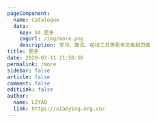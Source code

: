 ```yaml
---
pageComponent: 
  name: Catalogue
  data: 
    key: 04.更多
    imgUrl: /img/more.png
    description: 学习、面试、在线工具等更多文章和页面
title: 更多
date: 2020-03-11 21:50:56
permalink: /more
sidebar: false
article: false
comment: false
editLink: false
author: 
  name: LIYAO
  link: https://xiaoying.org.cn/
---
```


